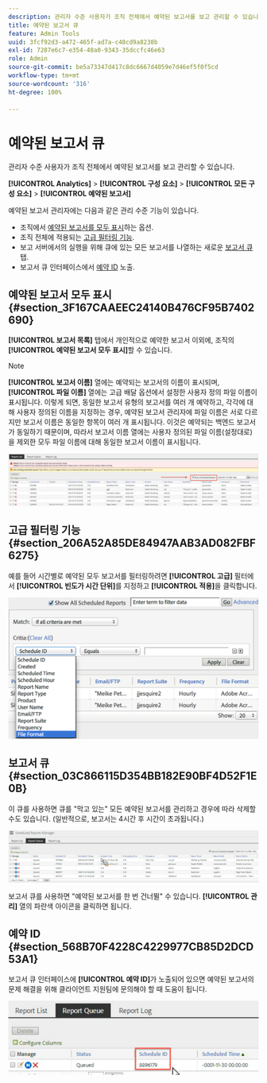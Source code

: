 ```yaml
---
description: 관리자 수준 사용자가 조직 전체에서 예약된 보고서를 보고 관리할 수 있습니다.
title: 예약된 보고서 큐
feature: Admin Tools
uuid: 3fcf92d3-a472-465f-ad7a-c48cd9a8238b
exl-id: 7287e6c7-e354-48a0-9343-35dccfc46e63
role: Admin
source-git-commit: be5a73347d417c8dc6667d4059e7d46ef5f0f5cd
workflow-type: tm+mt
source-wordcount: '316'
ht-degree: 100%

---
```


# 예약된 보고서 큐

관리자 수준 사용자가 조직 전체에서 예약된 보고서를 보고 관리할 수 있습니다.

**[!UICONTROL Analytics]** > **[!UICONTROL 구성 요소]** > **[!UICONTROL 모든 구성 요소]** > **[!UICONTROL 예약된 보고서]**

예약된 보고서 관리자에는 다음과 같은 관리 수준 기능이 있습니다.

* 조직에서 [예약된 보고서를 모두 표시](/help/components/scheduled-reports-admin.md#section_3F167CAAEEC24140B476CF95B7402690)하는 옵션.
* 조직 전체에 적용되는 [고급 필터링 기능](/help/components/scheduled-reports-admin.md#section_206A52A85DE84947AAB3AD082FBF6275).
* 보고 서버에서의 실행을 위해 큐에 있는 모든 보고서를 나열하는 새로운 [보고서 큐](/help/components/scheduled-reports-admin.md#section_03C866115D354BB182E90BF4D52F1E0B) 탭.
* 보고서 큐 인터페이스에서 [예약 ID](/help/components/scheduled-reports-admin.md#section_568B70F4228C4229977CB85D2DCD53A1) 노출.

## 예약된 보고서 모두 표시 {#section_3F167CAAEEC24140B476CF95B7402690}

**[!UICONTROL 보고서 목록]** 탭에서 개인적으로 예약한 보고서 이외에, 조직의 **[!UICONTROL 예약된 보고서 모두 표시]**&#x200B;할 수 있습니다.

>[!NOTE]
>
>**[!UICONTROL 보고서 이름]** 열에는 예약되는 보고서의 이름이 표시되며, **[!UICONTROL 파일 이름]** 열에는 고급 배달 옵션에서 설정한 사용자 정의 파일 이름이 표시됩니다. 이렇게 되면, 동일한 보고서 유형의 보고서를 여러 개 예약하고, 각각에 대해 사용자 정의된 이름을 지정하는 경우, 예약된 보고서 관리자에 파일 이름은 서로 다르지만 보고서 이름은 동일한 항목이 여러 개 표시됩니다. 이것은 예약되는 백엔드 보고서가 동일하기 때문이며, 따라서 보고서 이름 열에는 사용자 정의된 파일 이름(설정대로)을 제외한 모두 파일 이름에 대해 동일한 보고서 이름이 표시됩니다.

![](assets/show_all_scheduled_reports.png)

## 고급 필터링 기능 {#section_206A52A85DE84947AAB3AD082FBF6275}

예를 들어 시간별로 예약된 모두 보고서를 필터링하려면 **[!UICONTROL 고급]** 필터에서 **[!UICONTROL 빈도가 시간 단위]**&#x200B;를 지정하고 **[!UICONTROL 적용]**&#x200B;을 클릭합니다.

![](assets/advanced_filtering_schedl_reports.png)

## 보고서 큐 {#section_03C866115D354BB182E90BF4D52F1E0B}

이 큐를 사용하면 큐를 &quot;막고 있는&quot; 모든 예약된 보고서를 관리하고 경우에 따라 삭제할 수도 있습니다. (일반적으로, 보고서는 4시간 후 시간이 초과됩니다.)

![](assets/scheduled_reports_2.png)

보고서 큐를 사용하면 &quot;예약된 보고서를 한 번 건너뛸&quot; 수 있습니다. **[!UICONTROL 관리]** 열의 파란색 아이콘을 클릭하면 됩니다.

## 예약 ID {#section_568B70F4228C4229977CB85D2DCD53A1}

보고서 큐 인터페이스에 **[!UICONTROL 예약 ID]**&#x200B;가 노출되어 있으면 예약된 보고서의 문제 해결을 위해 클라이언트 지원팀에 문의해야 할 때 도움이 됩니다.

![](assets/schedule_id.png)
